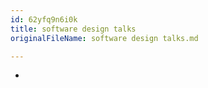 ```yaml
---
id: 62yfq9n6i0k
title: software design talks
originalFileName: software design talks.md

---
```


*
